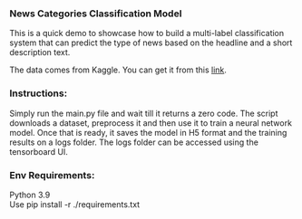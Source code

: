 ### News Categories Classification Model

This is a quick demo to showcase how to build a multi-label
classification system that can predict the type of news based on the headline and a short description text. 

The data comes from Kaggle. 
You can get it from this [link](https://storage.googleapis.com/open-ml-datasets/news-categories-dataset/News_Category_Dataset_v2.zip).

### Instructions:

Simply run the main.py file and wait till it returns a zero code. The script downloads a dataset, preprocess it and then use it to train a neural network model. Once that is ready, it saves the model in H5 format and the training results on a logs folder. The logs folder can be accessed using the tensorboard UI.

### Env Requirements:

Python 3.9\
Use pip install -r ./requirements.txt